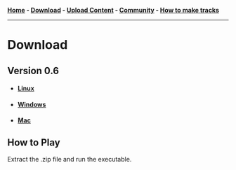 **[Home](https://libre-trainsim.de)  -  [Download](https://libre-trainsim.de/download)  -  [Upload Content](https://libre-trainsim.de/upload-content)  -  [Community](https://libre-trainsim.de/community)  -  [How to make tracks](https://github.com/Jean28518/Libre-TrainSim/wiki/Building-Tracks-for-Libre-TrainSim---Official-Documentation)**

***

# Download

## Version 0.6

- #### [Linux](https://github.com/Jean28518/Libre-TrainSim/releases/download/v0.6/Libre_TrainSim_Linux_v0_6.zip)
- #### [Windows](https://github.com/Jean28518/Libre-TrainSim/releases/download/v0.6/Libre_TrainSim_Windows_v0_6.zip)
- #### [Mac](https://github.com/Jean28518/Libre-TrainSim/releases/download/v0.6/Libre_TrainSim_Mac_v0_6.zip)


## How to Play

Extract the .zip file and run the executable.
